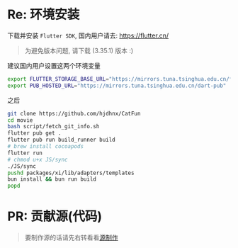 # Re: 环境安装
下载并安装 `Flutter SDK`, 国内用户请去: https://flutter.cn/

> 为避免版本问题, 请下载 (3.35.1) 版本 :)

建议国内用户设置这两个环境变量

```sh
export FLUTTER_STORAGE_BASE_URL="https://mirrors.tuna.tsinghua.edu.cn/flutter"
export PUB_HOSTED_URL="https://mirrors.tuna.tsinghua.edu.cn/dart-pub"
```

之后

```sh
git clone https://github.com/hjdhnx/CatFun
cd movie
bash script/fetch_git_info.sh
flutter pub get .
flutter pub run build_runner build
# brew install cocoapods
flutter run
# chmod u+x JS/sync
./JS/sync
pushd packages/xi/lib/adapters/templates
bun install && bun run build
popd
```

# PR: 贡献源(代码)

> 要制作源的话请先右转看看[源制作](./create_source.md)